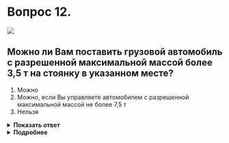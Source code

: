 # Вопрос 12.

![](https://s.drom.ru/i24228/pdd/tickets/2016/1543885434.jpg)

## Можно ли Вам поставить грузовой автомобиль с разрешенной максимальной массой более 3,5 т на стоянку в указанном месте?

1. Можно
2. Можно, если Вы управляете автомобилем с разрешенной максимальной массой не более 7,5 т
3. Нельзя

<details>
<summary><b>Показать ответ</b></summary>
Правильный ответ: 3
</details>
<details>
<summary><b>Подробнее</b></summary>
Действие происходит в населённом пункте на дороге, имеющей по одной полосе движения в каждом направлении, без трамвайных путей посередине. На таких дорогах, как исключение, разрешается остановка и стоянка с левой стороны дороги по ходу движения любым видам транспортных средств. Но знак 5.27 «Зона с ограничением стоянки» в отличие от знака 3.28 «Стоянка запрещена» распространяет действие на всю территорию (участок дороги) и действие его не прерывается до знака 5.28 «Конец зоны с ограничением стоянки».
На данном участке дороги стоянка запрещена.
(«Дорожные знаки», пункт 12.1 ПДД)
</details>